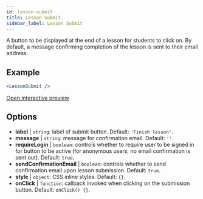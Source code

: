 ```yaml
---
id: lesson-submit 
title: Lesson Submit
sidebar_label: Lesson Submit
---
```


A button to be displayed at the end of a lesson for students to click on. By default, a message confirming completion of the lesson is sent to their email address.

## Example

```jsx live
<LessonSubmit />
```

[Open interactive preview](https://isle.heinz.cmu.edu/components/lesson-submit/)

## Options

* __label__ | `string`: label of submit button. Default: `'Finish lesson'`.
* __message__ | `string`: message for confirmation email. Default: `''`.
* __requireLogin__ | `boolean`: controls whether to require user to be signed in for button to be active (for anonymous users, no email confirmation is sent out). Default: `true`.
* __sendConfirmationEmail__ | `boolean`: controls whether to send confirmation email upon lesson submission. Default: `true`.
* __style__ | `object`: CSS inline styles. Default: `{}`.
* __onClick__ | `function`: callback invoked when clicking on the submission button. Default: `onClick() {}`.
